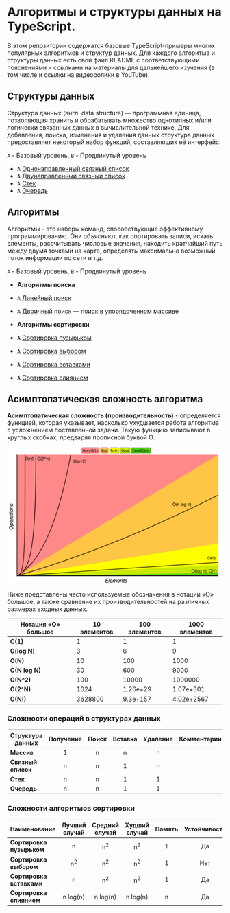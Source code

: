 # Алгоритмы и структуры данных на TypeScript.

В этом репозитории содержатся базовые TypeScript-примеры многих популярных алгоритмов и структур данных. Для каждого алгоритма и 
структуры данных есть свой файл README с соответствующими пояснениями и ссылками на материалы для дальнейшего 
изучения (в том числе и ссылки на видеоролики в YouTube).

## Структуры данных

Структура данных (англ. data structure) — программная единица, позволяющая хранить и обрабатывать множество однотипных и/или логически 
связанных данных в вычислительной технике. Для добавления, поиска, изменения и удаления данных структура данных предоставляет некоторый 
набор функций, составляющих её интерфейс.

`A` - Базовый уровень, `B` - Продвинутый уровень

* `A` [Однонаправленный связный список](src/data-structures/linked-list)
* `A` [Двунаправленный связный список](src/data-structures/double-linked-list)
* `A` [Стек](src/data-structures/stack)
* `A` [Очередь](src/data-structures/queue)

## Алгоритмы

Алгоритмы - это наборы команд, способствующие эффективному программированию. Они объясняют, как сортировать записи, искать элементы, 
рассчитывать числовые значения, находить кратчайший путь между двумя точками на карте, определять максимально возможный поток 
информации по сети и т.д.

`A` - Базовый уровень, `B` - Продвинутый уровень

* **Алгоритмы поиска**
* `A` [Линейный поиск](src/algorithms/search/linear-search)
* `A` [Двоичный поиск](src/algorithms/search/binary-search) — поиск в упорядоченном массиве

* **Алгоритмы сортировки**
* `A` [Сортировка пузырьком](src/algorithms/sorting/bubble-sort)
* `A` [Сортировка выбором](src/algorithms/sorting/selection-sort)
* `A` [Сортировка вставками](src/algorithms/sorting/insertion-sort)
* `A` [Сортировка слиянием](src/algorithms/sorting/merge-sort)

## Асимптопатическая сложность алгоритма

**Асимптопатическая сложность (производительность)** - определяется функцией, которая указывает, насколько ухудшается работа алгоритма 
с усложнением поставленной задачи. Такую функцию записывают в круглых скобках, предваряя прописной буквой О.

![Big O Graphs](./assets/big-o-graph.png)

Ниже представлены часто используемые обозначения в нотации «О» большое, а также сравнение их производительностей на различных размерах входных данных.

| Нотация «О» большое | 10 элементов | 100 элементов | 1000 элементов |
| ------------------- | ------------ | ------------- | -------------- |
| **O(1)**            | 1            | 1             | 1              |
| **O(log N)**        | 3            | 6             | 9              |
| **O(N)**            | 10           | 100           | 1000           |
| **O(N log N)**      | 30           | 600           | 9000           |
| **O(N^2)**          | 100          | 10000         | 1000000        |
| **O(2^N)**          | 1024         | 1.26e+29      | 1.07e+301      |
| **O(N!)**           | 3628800      | 9.3e+157      | 4.02e+2567     |

### Сложности операций в структурах данных

| Структура данных           | Получение | Поиск     | Вставка   | Удаление  | Комментарии |
| -------------------------- | :-------: | :-------: | :-------: | :-------: | :---------- |
| **Массив**                 | 1         | n         | n         | n         |             |
| **Связный список**         | n         | n         | 1         | n         |             |
| **Стек**                   | n         | n         | 1         | 1         |             |
| **Очередь**                | n         | n         | 1         | 1         |             |

### Сложности алгоритмов сортировки

| Наименование               | Лучший случай | Средний случай | Худший случай | Память | Устойчивость | Комментарии |
| -------------------------- | :-----------: | :------------: | :-----------: | :----: | :----------: | :---------- |
| **Сортировка пузырьком**   | n             | n<sup>2</sup>  | n<sup>2</sup> | 1      | Да           |             |
| **Сортировка выбором**     | n<sup>2</sup> | n<sup>2</sup>  | n<sup>2</sup> | 1      | Нет          |             |
| **Сортировка вставками**   | n             | n<sup>2</sup>  | n<sup>2</sup> | 1      | Да           |             |
| **Сортировка слиянием**    | n&nbsp;log(n) | n&nbsp;log(n)  | n&nbsp;log(n) | n      | Да           |             |
